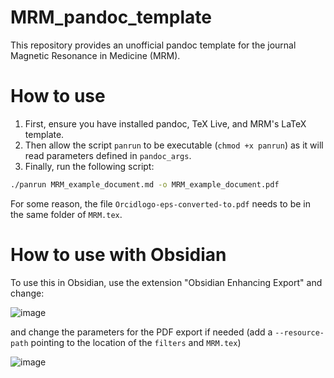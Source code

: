 # MRM_pandoc_template
This repository provides an unofficial pandoc template for the journal Magnetic Resonance in Medicine (MRM). 

# How to use
1. First, ensure you have installed pandoc, TeX Live, and MRM's LaTeX template.
2. Then allow the script `panrun` to be executable (`chmod +x panrun`) as it will read parameters defined in `pandoc_args`.
3. Finally, run the following script: 
```bash
./panrun MRM_example_document.md -o MRM_example_document.pdf
```
For some reason, the file `Orcidlogo-eps-converted-to.pdf` needs to be in the same folder of `MRM.tex`.

# How to use with Obsidian
To use this in Obsidian, use the extension "Obsidian Enhancing Export" and change:

![image](https://github.com/cncastillo/MRM_pandoc_template/assets/5957134/0b4b0e37-6771-4c85-85c5-2f317afd9af0)

and change the parameters for the PDF export if needed (add a `--resource-path` pointing to the location of the `filters` and `MRM.tex`)

![image](https://github.com/cncastillo/MRM_pandoc_template/assets/5957134/b701525b-528b-4645-913a-f61c8b1b2a5e)



